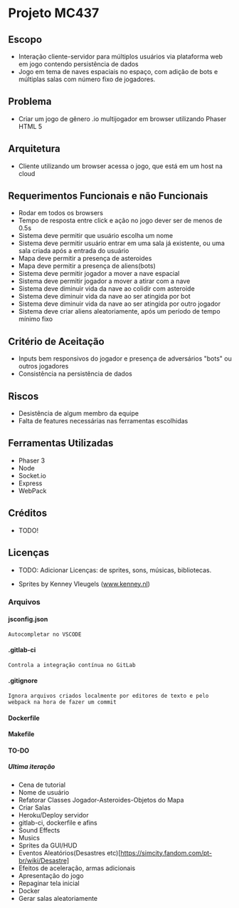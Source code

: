 # Projeto MC437

## Escopo
* Interação cliente-servidor para múltiplos usuários via plataforma web em jogo contendo persistência de dados
* Jogo em tema de naves espaciais no espaço, com adição de bots e múltiplas salas com número fixo de jogadores.

## Problema
* Criar um jogo de gênero .io multijogador em browser utilizando Phaser HTML 5

## Arquitetura
* Cliente utilizando um browser acessa o jogo, que está em um host na cloud

## Requerimentos Funcionais e não Funcionais
* Rodar em todos os browsers
* Tempo de resposta entre click e ação no jogo dever ser de menos de 0.5s
* Sistema deve permitir que usuário escolha um nome
* Sistema deve permitir usuário entrar em uma sala já existente, ou uma sala criada após a entrada do usuário
* Mapa deve permitir a presença de asteroides
* Mapa deve permitir a presença de aliens(bots)
* Sistema deve permitir jogador a mover a nave espacial
* Sistema deve permitir jogador a mover a atirar com a nave
* Sistema deve diminuir vida da nave ao colidir com asteroide
* Sistema deve diminuir vida da nave ao ser atingida por bot
* Sistema deve diminuir vida da nave ao ser atingida por outro jogador
* Sistema deve criar aliens aleatoriamente, após um período de tempo mínimo fixo

## Critério de Aceitação
* Inputs bem responsivos do jogador e presença de adversários "bots" ou outros jogadores
* Consistência na persistência de dados

## Riscos
* Desistência de algum membro da equipe
* Falta de features necessárias nas ferramentas escolhidas

## Ferramentas Utilizadas
*   Phaser 3
*   Node
*   Socket.io
*   Express
*   WebPack

## Créditos
*   TODO!

## Licenças
*   TODO: Adicionar Licenças: de sprites, sons, músicas, bibliotecas.

* Sprites by Kenney Vleugels (www.kenney.nl) 

### Arquivos

#### jsconfig.json
    Autocompletar no VSCODE

#### .gitlab-ci
    Controla a integração contínua no GitLab

#### .gitignore
    Ignora arquivos criados localmente por editores de texto e pelo webpack na hora de fazer um commit

#### Dockerfile
#### Makefile    

#### TO-DO  
##### Ultima iteração  

*   Cena de tutorial
*   Nome de usuário
*   Refatorar Classes Jogador-Asteroides-Objetos do Mapa
*   Criar Salas
*   Heroku/Deploy servidor
*   gitlab-ci, dockerfile e afins
*   Sound Effects
*   Musics
*   Sprites da GUI/HUD
*   Eventos Aleatórios(Desastres etc)[https://simcity.fandom.com/pt-br/wiki/Desastre]
*   Efeitos de aceleração, armas adicionais
*   Apresentação do jogo
*   Repaginar tela inicial
*   Docker
*   Gerar salas aleatoriamente


